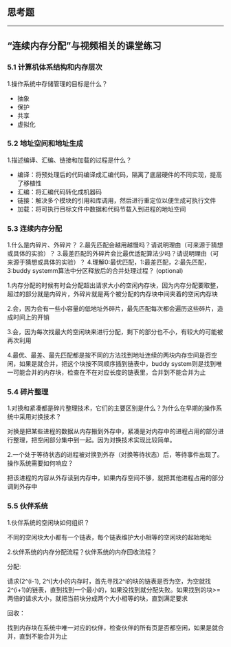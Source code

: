 ## 思考题

------

## “连续内存分配”与视频相关的课堂练习

### 5.1 计算机体系结构和内存层次

1.操作系统中存储管理的目标是什么？

- 抽象
- 保护
- 共享
- 虚拟化

### 5.2 地址空间和地址生成

1.描述编译、汇编、链接和加载的过程是什么？

- 编译：将预处理后的代码编译成汇编代码，隔离了底层硬件的不同实现，提高了移植性
- 汇编：将汇编代码转化成机器码
- 链接：解决多个模块的引用和库调用，然后进行重定位以便生成可执行文件
- 加载：将可执行目标文件中数据和代码节载入到进程的地址空间

### 5.3 连续内存分配

1.什么是内碎片、外碎片？ 2.最先匹配会越用越慢吗？请说明理由（可来源于猜想或具体的实验）？ 3.最差匹配的外碎片会比最优适配算法少吗？请说明理由（可来源于猜想或具体的实验）？ 4.理解0:最优匹配，1:最差匹配，2:最先匹配，3:buddy systemm算法中分区释放后的合并处理过程？ (optional)

1.内存分配的时候有时会分配超出请求大小的空闲内存块，因为内存分配要取整，超过的部分就是内碎片，外碎片就是两个被分配的内存块中间夹着的空闲内存块

2.会，因为会有一些小容量的低地址外碎片，最先匹配每次都会遍历这些碎片，造成时间上的开销

3.会，因为每次找最大的空闲块来进行分配，剩下的部分也不小，有较大的可能被再次利用

4.最优、最差、最先匹配都是按不同的方法找到地址连续的两块内存空间是否空闲，如果是就合并，把这个块按不同顺序插到链表中，buddy system则是找到唯一可能合并的内存块，检查在不在对应长度的链表里，合并到不能合并为止

### 5.4 碎片整理

1.对换和紧凑都是碎片整理技术，它们的主要区别是什么？为什么在早期的操作系统中采用对换技术？

对换是把某些进程的数据从内存搬到外存中，紧凑是对内存中的进程占用的部分进行整理，把空闲部分集中到一起。因为对换技术实现比较简单。

2.一个处于等待状态的进程被对换到外存（对换等待状态）后，等待事件出现了。操作系统需要如何响应？

把该进程的内容从外存读到内存中，如果内存空间不够，就把其他进程占用的部分调到外存中

### 5.5 伙伴系统

1.伙伴系统的空闲块如何组织？

不同的空闲块大小都有一个链表，每个链表维护大小相等的空闲块的起始地址

2.伙伴系统的内存分配流程？伙伴系统的内存回收流程？

分配:

请求(2^(i-1), 2^i]大小的内存时，首先寻找2^i的块的链表是否为空，为空就找2^(i+1)的链表，直到找到一个最小的，如果没找到就分配失败。如果找到的块>=两倍的请求大小，就把当前块分成两个大小相等的块，直到满足要求

回收：

找到内存块在系统中唯一对应的伙伴，检查伙伴的所有页是否都空闲，如果是就合并，直到不能合并为止
